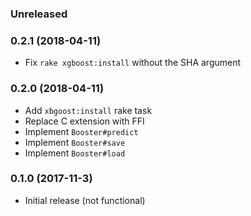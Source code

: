 ### Unreleased

### 0.2.1 (2018-04-11)

* Fix `rake xgboost:install` without the SHA argument

### 0.2.0 (2018-04-11)

* Add `xbgoost:install` rake task
* Replace C extension with FFI
* Implement `Booster#predict`
* Implement `Booster#save`
* Implement `Booster#load`

### 0.1.0 (2017-11-3)

* Initial release (not functional)
